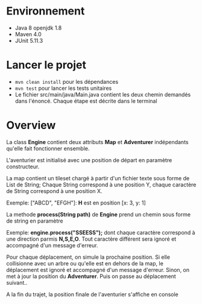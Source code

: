 # Environnement

- Java 8 openjdk 1.8
- Maven 4.0
- JUnit 5.11.3

# Lancer le projet

- `mvn clean install` pour les dépendances
- `mvn test` pour lancer les tests unitaires
- Le fichier src/main/java/Main.java contient les deux chemin demandés dans l'énoncé. Chaque étape est décrite dans le terminal

# Overview

La class **Engine** contient deux attributs **Map** et **Adventurer** indépendants qu'elle fait fonctionner ensemble.

L'aventurier est initialisé avec une position de départ en paramètre constructeur.

La map contient un tileset chargé à partir d'un fichier texte sous forme de List de String; Chaque String correspond à une position Y, chaque caractère de String correspond à une position X.

Exemple: ["ABCD", "EFGH"]: **H** est en position [x: 3, y: 1]

La methode **process(String path)** de **Engine** prend un chemin sous forme de string en paramètre

Exemple: **engine.process("SSEESS");** dont chaque caractère correspond à une direction parmis **N,S,E,O**. Tout caractère différent sera ignoré et accompagné d'un message d'erreur.

Pour chaque déplacement, on simule la prochaine position. Si elle collisionne avec un arbre ou qu'elle est en dehors de la map, le déplacement est ignoré et accompagné d'un message d'erreur. Sinon, on met à jour la position du **Adventurer**. Puis on passe au déplacement suivant..

A la fin du trajet, la position finale de l'aventurier s'affiche en console
